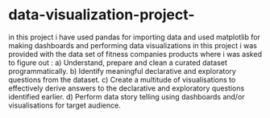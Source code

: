 # data-visualization-project-
in this project i have used pandas for importing data 
and used matplotlib for making dashboards and performing data visualizations 
in this project i was provided with the data set of fitness companies products where 
i was asked to figure out : 
a) Understand, prepare and clean a curated dataset programmatically.
b) Identify meaningful declarative and exploratory questions from the dataset.
c) Create a multitude of visualisations to effectively derive answers to the declarative and 
exploratory questions identified earlier.
d) Perform data story telling using dashboards and/or visualisations for target audience.

